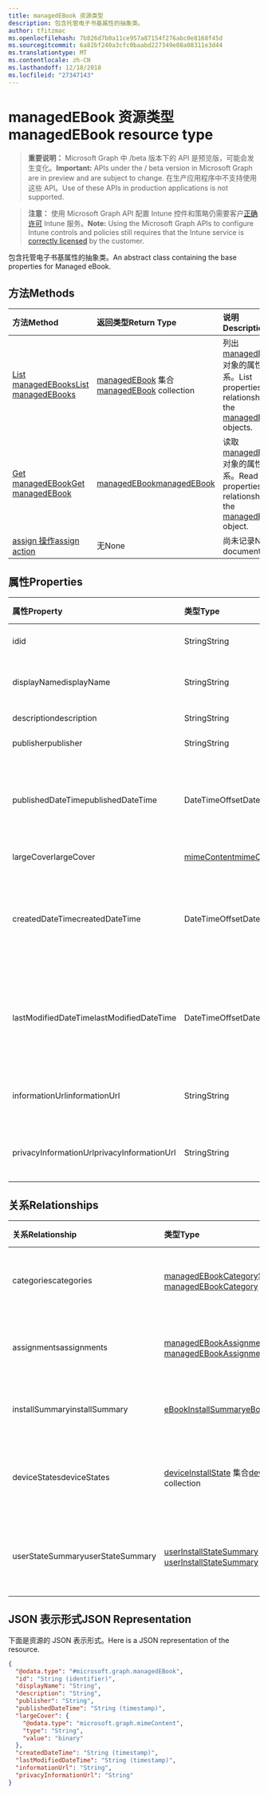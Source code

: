 ```yaml
---
title: managedEBook 资源类型
description: 包含托管电子书基属性的抽象类。
author: tfitzmac
ms.openlocfilehash: 7b826d7b0a11ce957a87154f276abc0e8168f45d
ms.sourcegitcommit: 6a82bf240a3cfc0baabd227349e08a08311e3d44
ms.translationtype: MT
ms.contentlocale: zh-CN
ms.lasthandoff: 12/18/2018
ms.locfileid: "27347143"
---
```

# <a name="managedebook-resource-type"></a><span data-ttu-id="4e1f1-103">managedEBook 资源类型</span><span class="sxs-lookup"><span data-stu-id="4e1f1-103">managedEBook resource type</span></span>

> <span data-ttu-id="4e1f1-104">**重要说明：** Microsoft Graph 中 /beta 版本下的 API 是预览版，可能会发生变化。</span><span class="sxs-lookup"><span data-stu-id="4e1f1-104">**Important:** APIs under the / beta version in Microsoft Graph are in preview and are subject to change.</span></span> <span data-ttu-id="4e1f1-105">在生产应用程序中不支持使用这些 API。</span><span class="sxs-lookup"><span data-stu-id="4e1f1-105">Use of these APIs in production applications is not supported.</span></span>

> <span data-ttu-id="4e1f1-106">**注意：** 使用 Microsoft Graph API 配置 Intune 控件和策略仍需要客户[正确许可](https://go.microsoft.com/fwlink/?linkid=839381) Intune 服务。</span><span class="sxs-lookup"><span data-stu-id="4e1f1-106">**Note:** Using the Microsoft Graph APIs to configure Intune controls and policies still requires that the Intune service is [correctly licensed](https://go.microsoft.com/fwlink/?linkid=839381) by the customer.</span></span>

<span data-ttu-id="4e1f1-107">包含托管电子书基属性的抽象类。</span><span class="sxs-lookup"><span data-stu-id="4e1f1-107">An abstract class containing the base properties for Managed eBook.</span></span>
## <a name="methods"></a><span data-ttu-id="4e1f1-108">方法</span><span class="sxs-lookup"><span data-stu-id="4e1f1-108">Methods</span></span>
|<span data-ttu-id="4e1f1-109">方法</span><span class="sxs-lookup"><span data-stu-id="4e1f1-109">Method</span></span>|<span data-ttu-id="4e1f1-110">返回类型</span><span class="sxs-lookup"><span data-stu-id="4e1f1-110">Return Type</span></span>|<span data-ttu-id="4e1f1-111">说明</span><span class="sxs-lookup"><span data-stu-id="4e1f1-111">Description</span></span>|
|:---|:---|:---|
|[<span data-ttu-id="4e1f1-112">List managedEBooks</span><span class="sxs-lookup"><span data-stu-id="4e1f1-112">List managedEBooks</span></span>](../api/intune-books-managedebook-list.md)|<span data-ttu-id="4e1f1-113">[managedEBook](../resources/intune-books-managedebook.md) 集合</span><span class="sxs-lookup"><span data-stu-id="4e1f1-113">[managedEBook](../resources/intune-books-managedebook.md) collection</span></span>|<span data-ttu-id="4e1f1-114">列出 [managedEBook](../resources/intune-books-managedebook.md) 对象的属性和关系。</span><span class="sxs-lookup"><span data-stu-id="4e1f1-114">List properties and relationships of the [managedEBook](../resources/intune-books-managedebook.md) objects.</span></span>|
|[<span data-ttu-id="4e1f1-115">Get managedEBook</span><span class="sxs-lookup"><span data-stu-id="4e1f1-115">Get managedEBook</span></span>](../api/intune-books-managedebook-get.md)|[<span data-ttu-id="4e1f1-116">managedEBook</span><span class="sxs-lookup"><span data-stu-id="4e1f1-116">managedEBook</span></span>](../resources/intune-books-managedebook.md)|<span data-ttu-id="4e1f1-117">读取 [managedEBook](../resources/intune-books-managedebook.md) 对象的属性和关系。</span><span class="sxs-lookup"><span data-stu-id="4e1f1-117">Read properties and relationships of the [managedEBook](../resources/intune-books-managedebook.md) object.</span></span>|
|[<span data-ttu-id="4e1f1-118">assign 操作</span><span class="sxs-lookup"><span data-stu-id="4e1f1-118">assign action</span></span>](../api/intune-books-managedebook-assign.md)|<span data-ttu-id="4e1f1-119">无</span><span class="sxs-lookup"><span data-stu-id="4e1f1-119">None</span></span>|<span data-ttu-id="4e1f1-120">尚未记录</span><span class="sxs-lookup"><span data-stu-id="4e1f1-120">Not yet documented</span></span>|

## <a name="properties"></a><span data-ttu-id="4e1f1-121">属性</span><span class="sxs-lookup"><span data-stu-id="4e1f1-121">Properties</span></span>
|<span data-ttu-id="4e1f1-122">属性</span><span class="sxs-lookup"><span data-stu-id="4e1f1-122">Property</span></span>|<span data-ttu-id="4e1f1-123">类型</span><span class="sxs-lookup"><span data-stu-id="4e1f1-123">Type</span></span>|<span data-ttu-id="4e1f1-124">说明</span><span class="sxs-lookup"><span data-stu-id="4e1f1-124">Description</span></span>|
|:---|:---|:---|
|<span data-ttu-id="4e1f1-125">id</span><span class="sxs-lookup"><span data-stu-id="4e1f1-125">id</span></span>|<span data-ttu-id="4e1f1-126">String</span><span class="sxs-lookup"><span data-stu-id="4e1f1-126">String</span></span>|<span data-ttu-id="4e1f1-127">实体的键。</span><span class="sxs-lookup"><span data-stu-id="4e1f1-127">Key of the entity.</span></span>|
|<span data-ttu-id="4e1f1-128">displayName</span><span class="sxs-lookup"><span data-stu-id="4e1f1-128">displayName</span></span>|<span data-ttu-id="4e1f1-129">String</span><span class="sxs-lookup"><span data-stu-id="4e1f1-129">String</span></span>|<span data-ttu-id="4e1f1-130">电子书的名称。</span><span class="sxs-lookup"><span data-stu-id="4e1f1-130">Name of the eBook.</span></span>|
|<span data-ttu-id="4e1f1-131">description</span><span class="sxs-lookup"><span data-stu-id="4e1f1-131">description</span></span>|<span data-ttu-id="4e1f1-132">String</span><span class="sxs-lookup"><span data-stu-id="4e1f1-132">String</span></span>|<span data-ttu-id="4e1f1-133">说明。</span><span class="sxs-lookup"><span data-stu-id="4e1f1-133">Description.</span></span>|
|<span data-ttu-id="4e1f1-134">publisher</span><span class="sxs-lookup"><span data-stu-id="4e1f1-134">publisher</span></span>|<span data-ttu-id="4e1f1-135">String</span><span class="sxs-lookup"><span data-stu-id="4e1f1-135">String</span></span>|<span data-ttu-id="4e1f1-136">发布者。</span><span class="sxs-lookup"><span data-stu-id="4e1f1-136">Publisher.</span></span>|
|<span data-ttu-id="4e1f1-137">publishedDateTime</span><span class="sxs-lookup"><span data-stu-id="4e1f1-137">publishedDateTime</span></span>|<span data-ttu-id="4e1f1-138">DateTimeOffset</span><span class="sxs-lookup"><span data-stu-id="4e1f1-138">DateTimeOffset</span></span>|<span data-ttu-id="4e1f1-139">电子书的发布日期和时间。</span><span class="sxs-lookup"><span data-stu-id="4e1f1-139">The date and time when the eBook was published.</span></span>|
|<span data-ttu-id="4e1f1-140">largeCover</span><span class="sxs-lookup"><span data-stu-id="4e1f1-140">largeCover</span></span>|[<span data-ttu-id="4e1f1-141">mimeContent</span><span class="sxs-lookup"><span data-stu-id="4e1f1-141">mimeContent</span></span>](../resources/intune-shared-mimecontent.md)|<span data-ttu-id="4e1f1-142">书籍封面。</span><span class="sxs-lookup"><span data-stu-id="4e1f1-142">Book cover.</span></span>|
|<span data-ttu-id="4e1f1-143">createdDateTime</span><span class="sxs-lookup"><span data-stu-id="4e1f1-143">createdDateTime</span></span>|<span data-ttu-id="4e1f1-144">DateTimeOffset</span><span class="sxs-lookup"><span data-stu-id="4e1f1-144">DateTimeOffset</span></span>|<span data-ttu-id="4e1f1-145">电子书文件的创建日期和时间。</span><span class="sxs-lookup"><span data-stu-id="4e1f1-145">The date and time when the eBook file was created.</span></span>|
|<span data-ttu-id="4e1f1-146">lastModifiedDateTime</span><span class="sxs-lookup"><span data-stu-id="4e1f1-146">lastModifiedDateTime</span></span>|<span data-ttu-id="4e1f1-147">DateTimeOffset</span><span class="sxs-lookup"><span data-stu-id="4e1f1-147">DateTimeOffset</span></span>|<span data-ttu-id="4e1f1-148">上次修改电子书的日期和时间。</span><span class="sxs-lookup"><span data-stu-id="4e1f1-148">The date and time when the eBook was last modified.</span></span>|
|<span data-ttu-id="4e1f1-149">informationUrl</span><span class="sxs-lookup"><span data-stu-id="4e1f1-149">informationUrl</span></span>|<span data-ttu-id="4e1f1-150">String</span><span class="sxs-lookup"><span data-stu-id="4e1f1-150">String</span></span>|<span data-ttu-id="4e1f1-151">详细信息 Url。</span><span class="sxs-lookup"><span data-stu-id="4e1f1-151">The more information Url.</span></span>|
|<span data-ttu-id="4e1f1-152">privacyInformationUrl</span><span class="sxs-lookup"><span data-stu-id="4e1f1-152">privacyInformationUrl</span></span>|<span data-ttu-id="4e1f1-153">String</span><span class="sxs-lookup"><span data-stu-id="4e1f1-153">String</span></span>|<span data-ttu-id="4e1f1-154">隐私声明 Url。</span><span class="sxs-lookup"><span data-stu-id="4e1f1-154">The privacy statement Url.</span></span>|

## <a name="relationships"></a><span data-ttu-id="4e1f1-155">关系</span><span class="sxs-lookup"><span data-stu-id="4e1f1-155">Relationships</span></span>
|<span data-ttu-id="4e1f1-156">关系</span><span class="sxs-lookup"><span data-stu-id="4e1f1-156">Relationship</span></span>|<span data-ttu-id="4e1f1-157">类型</span><span class="sxs-lookup"><span data-stu-id="4e1f1-157">Type</span></span>|<span data-ttu-id="4e1f1-158">说明</span><span class="sxs-lookup"><span data-stu-id="4e1f1-158">Description</span></span>|
|:---|:---|:---|
|<span data-ttu-id="4e1f1-159">categories</span><span class="sxs-lookup"><span data-stu-id="4e1f1-159">categories</span></span>|<span data-ttu-id="4e1f1-160">[managedEBookCategory](../resources/intune-books-managedebookcategory.md)集合</span><span class="sxs-lookup"><span data-stu-id="4e1f1-160">[managedEBookCategory](../resources/intune-books-managedebookcategory.md) collection</span></span>|<span data-ttu-id="4e1f1-161">此电子图书类别列表。</span><span class="sxs-lookup"><span data-stu-id="4e1f1-161">The list of categories for this eBook.</span></span>|
|<span data-ttu-id="4e1f1-162">assignments</span><span class="sxs-lookup"><span data-stu-id="4e1f1-162">assignments</span></span>|<span data-ttu-id="4e1f1-163">[managedEBookAssignment](../resources/intune-books-managedebookassignment.md) 集合</span><span class="sxs-lookup"><span data-stu-id="4e1f1-163">[managedEBookAssignment](../resources/intune-books-managedebookassignment.md) collection</span></span>|<span data-ttu-id="4e1f1-164">此电子书的分配列表。</span><span class="sxs-lookup"><span data-stu-id="4e1f1-164">The list of assignments for this eBook.</span></span>|
|<span data-ttu-id="4e1f1-165">installSummary</span><span class="sxs-lookup"><span data-stu-id="4e1f1-165">installSummary</span></span>|[<span data-ttu-id="4e1f1-166">eBookInstallSummary</span><span class="sxs-lookup"><span data-stu-id="4e1f1-166">eBookInstallSummary</span></span>](../resources/intune-books-ebookinstallsummary.md)|<span data-ttu-id="4e1f1-167">移动应用安装摘要。</span><span class="sxs-lookup"><span data-stu-id="4e1f1-167">Mobile App Install Summary.</span></span>|
|<span data-ttu-id="4e1f1-168">deviceStates</span><span class="sxs-lookup"><span data-stu-id="4e1f1-168">deviceStates</span></span>|<span data-ttu-id="4e1f1-169">[deviceInstallState](../resources/intune-books-deviceinstallstate.md) 集合</span><span class="sxs-lookup"><span data-stu-id="4e1f1-169">[deviceInstallState](../resources/intune-books-deviceinstallstate.md) collection</span></span>|<span data-ttu-id="4e1f1-170">此电子书的安装状态列表。</span><span class="sxs-lookup"><span data-stu-id="4e1f1-170">The list of installation states for this eBook.</span></span>|
|<span data-ttu-id="4e1f1-171">userStateSummary</span><span class="sxs-lookup"><span data-stu-id="4e1f1-171">userStateSummary</span></span>|<span data-ttu-id="4e1f1-172">[userInstallStateSummary](../resources/intune-books-userinstallstatesummary.md) 集合</span><span class="sxs-lookup"><span data-stu-id="4e1f1-172">[userInstallStateSummary](../resources/intune-books-userinstallstatesummary.md) collection</span></span>|<span data-ttu-id="4e1f1-173">此电子书的安装状态列表。</span><span class="sxs-lookup"><span data-stu-id="4e1f1-173">The list of installation states for this eBook.</span></span>|

## <a name="json-representation"></a><span data-ttu-id="4e1f1-174">JSON 表示形式</span><span class="sxs-lookup"><span data-stu-id="4e1f1-174">JSON Representation</span></span>
<span data-ttu-id="4e1f1-175">下面是资源的 JSON 表示形式。</span><span class="sxs-lookup"><span data-stu-id="4e1f1-175">Here is a JSON representation of the resource.</span></span>
<!-- {
  "blockType": "resource",
  "keyProperty": "id",
  "@odata.type": "microsoft.graph.managedEBook"
}
-->
``` json
{
  "@odata.type": "#microsoft.graph.managedEBook",
  "id": "String (identifier)",
  "displayName": "String",
  "description": "String",
  "publisher": "String",
  "publishedDateTime": "String (timestamp)",
  "largeCover": {
    "@odata.type": "microsoft.graph.mimeContent",
    "type": "String",
    "value": "binary"
  },
  "createdDateTime": "String (timestamp)",
  "lastModifiedDateTime": "String (timestamp)",
  "informationUrl": "String",
  "privacyInformationUrl": "String"
}
```





